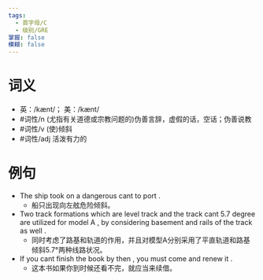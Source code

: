 ```yaml
---
tags:
  - 首字母/C
  - 级别/GRE
掌握: false
模糊: false
---
```

# 词义
- 英：/kænt/； 美：/kænt/
- #词性/n  (尤指有关道德或宗教问题的)伪善言辞，虚假的话，空话；伪善说教
- #词性/v  (使)倾斜
- #词性/adj  活泼有力的
# 例句
- The ship took on a dangerous cant to port .
	- 船只出现向左舷危险倾斜。
- Two track formations which are level track and the track cant 5.7 degree are utilized for model A , by considering basement and rails of the track as well .
	- 同时考虑了路基和轨道的作用，并且对模型A分别采用了平直轨道和路基倾斜5.7°两种线路状况。
- If you cant finish the book by then , you must come and renew it .
	- 这本书如果你到时候还看不完，就应当来续借。

